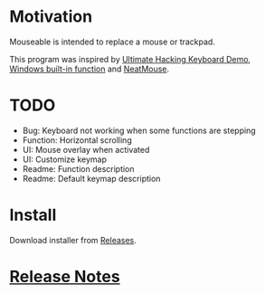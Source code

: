 # Motivation

Mouseable is intended to replace a mouse or trackpad.

This program was inspired by
[Ultimate Hacking Keyboard Demo](https://youtu.be/4rjnkHqnA3s?t=20),  
[Windows built-in function](https://support.microsoft.com/en-us/windows/use-mouse-keys-to-move-the-mouse-pointer-9e0c72c8-b882-7918-8e7b-391fd62adf33)
and [NeatMouse](https://github.com/neatdecisions/neatmouse).

# TODO

* Bug: Keyboard not working when some functions are stepping
* Function: Horizontal scrolling
* UI: Mouse overlay when activated
* UI: Customize keymap
* Readme: Function description
* Readme: Default keymap description

# Install

Download installer
from [Releases](https://github.com/wirekang/mouseable/releases).

# [Release Notes](release-notes.md)
